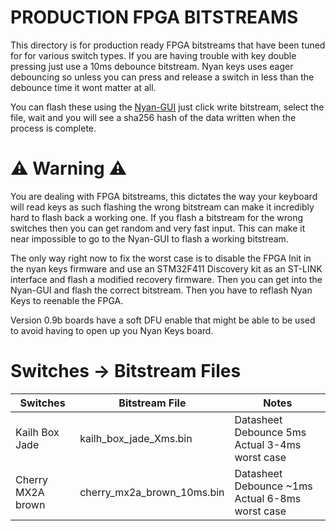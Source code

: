 # PRODUCTION FPGA BITSTREAMS
This directory is for production ready FPGA bitstreams that have been tuned for for various switch types. If you are having trouble with key double pressing just use a 10ms debounce bitstream. Nyan keys uses eager debouncing so unless you can press and release a switch in less than the debounce time it wont matter at all.

You can flash these using the [Nyan-GUI](russeree.github.io) just click write bitstream, select the file, wait and you will see a sha256 hash of the data written when the process is complete.

#  ⚠️ Warning ⚠️
You are dealing with FPGA bitstreams, this dictates the way your keyboard will read keys as such flashing the wrong bitstream can make it incredibly hard to flash back a working one. If you flash a bitstream for the wrong switches then you can get random and very fast input. This can make it near impossible to go to the Nyan-GUI to flash a working bitstream. 

The only way right now to fix the worst case is to disable the FPGA Init in the nyan keys firmware and use an 
STM32F411 Discovery kit as an ST-LINK interface and flash a modified recovery firmware. Then you can get into the Nyan-GUI and flash the correct bitstream. Then you have to reflash Nyan Keys to reenable the FPGA.

Version 0.9b boards have a soft DFU enable that might be able to be used to avoid having to open up you Nyan Keys board.

# Switches -> Bitstream Files
| Switches | Bitstream File | Notes | 
| -------- | -------------- | ----- |
| Kailh Box Jade | kailh_box_jade_Xms.bin | Datasheet Debounce 5ms Actual 3-4ms worst case |
| Cherry MX2A brown | cherry_mx2a_brown_10ms.bin | Datasheet Debounce ~1ms Actual 6-8ms worst case |